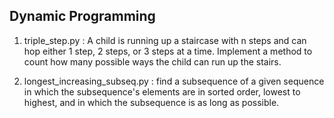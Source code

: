 ## Dynamic Programming

1. triple_step.py : A child is running up a staircase with n steps and can hop either 1 step, 2 steps, or 3 steps at a time. Implement a method to count how many possible ways the child can run up the stairs.<br>

2. longest_increasing_subseq.py : find a subsequence of a given sequence in which the subsequence's elements are in sorted order, lowest to highest, and in which the subsequence is as long as possible.
